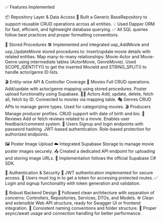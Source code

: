 ✅ Features Implemented

📦 Repository Layer & Data Access
  🔁 Built a Generic BaseRepository<T> to support reusable CRUD operations across all entities.
  💡 Used Dapper ORM for fast, efficient, and lightweight database querying.
  ✅ All SQL queries follow best practices and proper formatting conventions.

🧩 Stored Procedures
  🛠 Implemented and integrated usp_AddMovie and usp_UpdateMovie stored procedures to:
    Insert/update movie details with related entities.
    Map many-to-many relationships: Movie-Actor and Movie-Genre using intermediate tables (ActorMovie, GenreMovie).
    Used SCOPE_IDENTITY() to get the inserted MovieId and STRING_SPLIT() to handle actor/genre ID lists.

🎬 Entity-wise API & Controller Coverage
  🎥 Movies
    Full CRUD operations.
    Add/update with actor/genre mapping using stored procedures.
    Poster upload functionality using Supabase.
  🧑‍🎤 Actors
    Add, update, delete, fetch all, fetch by ID.
    Connected to movies via mapping table.
  🎭 Genres
    CRUD APIs to manage genre types.
    Used for categorizing movies.
  🎬 Producers
    Manage producer profiles.
    CRUD support with date of birth and bio.
  💬 Reviews
    Add or fetch reviews related to a movie.
    Enables user feedback/comment system.
  👤 Users
    Signup and login endpoints with password hashing.
    JWT-based authentication.
    Role-based protection for authorized endpoints.

🖼 Poster Image Upload
  ☁️ Integrated Supabase Storage to manage movie poster images securely.
  📤 Created a dedicated API endpoint for uploading and storing image URLs.
  🧾 Implementation follows the official Supabase C# SDK.

🔐 Authentication & Security
  🔐 JWT authentication implemented for secure access.
  🔑 Users must log in to get a token for accessing protected routes.
  ✅ Login and signup functionality with token generation and validation.

🧪 Robust Backend Design
  📁 Followed clean architecture with separation of concerns: Controllers, Repositories, Services, DTOs, and Models.
  ⚙️ Clean and extensible Web API structure, ready for Swagger UI or frontend integration.
  📌 Consistent naming conventions and folder structure.
  🧠 Proper async/await usage and connection handling for better performance.
